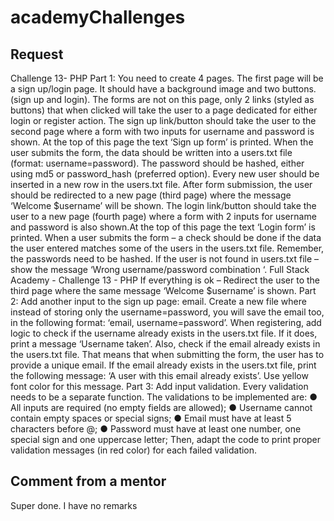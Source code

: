 # academyChallenges
## Request

Challenge 13- PHP
Part 1:
You need to create 4 pages.
The first page will be a sign up/login page. It should have a background
image and two buttons. (sign up and login). The forms are not on this page,
only 2 links (styled as buttons) that when clicked will take the user to a page
dedicated for either login or register action.
The sign up link/button should take the user to the second page where a
form with two inputs for username and password is shown. At the top of this
page the text ‘Sign up form’ is printed.
When the user submits the form, the data should be written into a users.txt
file (format: username=password). The password should be hashed, either
using md5 or password_hash (preferred option).
Every new user should be inserted in a new row in the users.txt file.
After form submission, the user should be redirected to a new page (third
page) where the message ‘Welcome $username’ will be shown.
The login link/button should take the user to a new page (fourth page) where
a form with 2 inputs for username and password is also shown.At the top of
this page the text ‘Login form’ is printed.
When a user submits the form – a check should be done if the data the user
entered matches some of the users in the users.txt file. Remember, the
passwords need to be hashed.
If the user is not found in users.txt file – show the message ‘Wrong
username/password combination ‘.
Full Stack Academy - Challenge 13 - PHP
If everything is ok – Redirect the user to the third page where the same
message ‘Welcome $username’ is shown.
Part 2:
Add another input to the sign up page: email.
Create a new file where instead of storing only the username=password, you
will save the email too, in the following format: ‘email, username=password’.
When registering, add logic to check if the username already exists in the
users.txt file. If it does, print a message ‘Username taken’.
Also, check if the email already exists in the users.txt file. That means that
when submitting the form, the user has to provide a unique email. If the
email already exists in the users.txt file, print the following message: ‘A user
with this email already exists’. Use yellow font color for this message.
Part 3:
Add input validation. Every validation needs to be a separate function. The
validations to be implemented are:
● All inputs are required (no empty fields are allowed);
● Username cannot contain empty spaces or special signs;
● Email must have at least 5 characters before @;
● Password must have at least one number, one special sign and one
uppercase letter;
Then, adapt the code to print proper validation messages (in red color) for
each failed validation.


## Comment from a mentor
Super done. I have no remarks